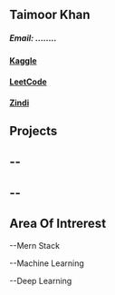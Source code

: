 ##  Taimoor Khan
##### Email: ........

#### [Kaggle](https://www.kaggle.com/taimoor2000)
#### [LeetCode](https://leetcode.com/taimooor/)
#### [Zindi]()

## Projects
--
--
--
--

## Area Of Intrerest

--Mern Stack

--Machine Learning

--Deep Learning



